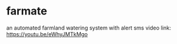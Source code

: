 # farmate
an automated farmland watering system with alert sms 
video link: https://youtu.be/eWhyJMTkMgo

